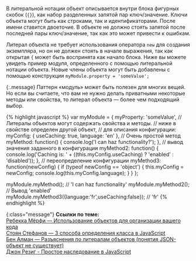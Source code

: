 <!-- ##### Литеральная нотация объекта -->

В литеральной нотации объект описывается внутри блока фигурных скобок (`{}`), 
как набор разделенных запятой пар ключ/значение. Ключи объекта могут
быть как строками, так и идентификаторами. После имени ставится двоеточие.
В объекте не должно стоять запятой после последней пары ключ/значение,
так как это может привести к ошибкам.

Литерал объекта не требует использования оператора `new` для создания экземпляра,
но он не должен стоять в начале выражения, так как открытая `{` может быть
воспринята как начало блока. Ниже вы можете увидеть пример модуля, определенного
с помощью литеральной нотации объекта. Новые члены объекта могут быть добавлены
с помощью конструкции `myModule.property = 'someValue';`

{:.message}
Паттерн «модуль» может быть полезен для многих вещей. Но если вы считаете, что вам
не нужно делать приватными некоторые методы или свойства, то литерал объекта — 
более чем подходящий выбор.

{% highlight javascript %}
var myModule = {
    myProperty: 'someValue',
    // Литералы объектов могут содержать свойства и методы.
    // ниже в свойстве определен другой объект,
    // для описания конфигурации:
    myConfig: {
        useCaching: true,
        language: 'en'
    },
    // Очень простой метод
    myMethod: function() {
        console.log('I can haz functionality?');
    },
    // вывод значения заданного в конфигурации
    myMethod2: function() {
        console.log('Caching is: ' + ((this.myConfig.useCaching) ? 'enabled' : 'disabled'));
    },
    // переопределение конфигурации
    myMethod3: function(newConfig) {
        if (typeof newConfig == 'object') {
            this.myConfig = newConfig;
            console.log(this.myConfig.language); 
        }
    }
};

myModule.myMethod();  // 'I can haz functionality'
myModule.myMethod2(); // Вывод 'enabled'
myModule.myMethod3({language:'fr',useCaching:false}); // 'fr'
{% endhighlight %}

{:class="message"}
**Ссылки по теме:**  
[Ребекка Мёрфи — Использование объектов для организации вашего кода][1]  
[Стоян Стефанов — 3 способа определения класса в JavaScript ][2]  
[Бен Алман — Разъяснения по литералам объектов (понятия JSON-объект не существует)][3]  
[Джон Резиг - Простое наследование в JavaScript][4]

[1]: http://blog.rebeccamurphey.com/2009/10/15/using-objects-to-organize-your-code
[2]: http://www.phpied.com/3-ways-to-define-a-javascript-class/
[3]: http://benalman.com/news/2010/03/theres-no-such-thing-as-a-json/
[4]: http://ejohn.org/blog/simple-javascript-inheritance/
